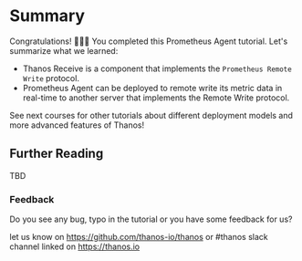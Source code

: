 # Summary

Congratulations! 🎉🎉🎉
You completed this Prometheus Agent tutorial. Let's summarize what we learned:

* Thanos Receive is a component that implements the `Prometheus Remote Write` protocol.
* Prometheus Agent can be deployed to remote write its metric data in real-time to another server that implements the Remote Write protocol.

See next courses for other tutorials about different deployment models and more advanced features of Thanos!

## Further Reading

TBD

### Feedback

Do you see any bug, typo in the tutorial or you have some feedback for us?

let us know on https://github.com/thanos-io/thanos or #thanos slack channel linked on https://thanos.io